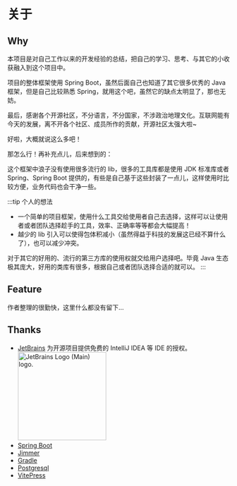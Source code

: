 # 关于

## Why

本项目是对自己工作以来的开发经验的总结，把自己的学习、思考、与其它的小收获融入到这个项目中。

项目的整体框架使用 Spring Boot，虽然后面自己也知道了其它很多优秀的 Java 框架，但是自己比较熟悉
Spring，就用这个吧，虽然它的缺点太明显了，那也无妨。

最后，感谢各个开源社区，不分语言，不分国家，不涉政治地理文化。互联网能有今天的发展，离不开各个社区、成员所作的贡献，开源社区太强大啦~

好啦，大概就说这么多吧！

那怎么行！再补充点儿，后来想到的：

这个框架中浪子没有使用很多流行的 lib，很多的工具库都是使用 JDK 标准库或者 Spring、Spring Boot
提供的，有些是自己基于这些封装了一点儿，这样使用时比较方便，业务代码也会干净一些。

:::tip 个人的想法

- 一个简单的项目框架，使用什么工具交给使用者自己去选择，这样可以让使用者或者团队选择趁手的工具，效率、正确率等等都会大幅提高！
- 越少的 lib 引入可以使得包体积减小（虽然得益于科技的发展这已经不算什么了），也可以减少冲突。

对于其它的好用的、流行的第三方库的使用权就交给用户选择吧。毕竟 Java 生态极其庞大，好用的类库有很多，根据自己或者团队选择合适的就可以。
:::

## Feature

作者整理的很勤快，这里什么都没有留下...

## Thanks

- [JetBrains](https://jb.gg/OpenSourceSupport) 为开源项目提供免费的 IntelliJ IDEA 等 IDE 的授权。  
  <img style="width:200px" src="https://resources.jetbrains.com/storage/products/company/brand/logos/jb_beam.png" alt="JetBrains Logo (Main) logo.">
- [Spring Boot](https://github.com/spring-projects/spring-boot)
- [Jimmer](https://github.com/babyfish-ct/jimmer)
- [Gradle](https://gradle.org/)
- [Postgresql](https://www.postgresql.org/)
- [VitePress](https://vitepress.dev/zh/guide/getting-started)
